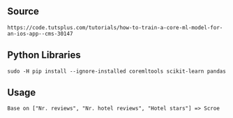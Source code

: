 ## Source
```
https://code.tutsplus.com/tutorials/how-to-train-a-core-ml-model-for-an-ios-app--cms-30147
```


## Python Libraries
```
sudo -H pip install --ignore-installed coremltools scikit-learn pandas
```

## Usage
```
Base on ["Nr. reviews", "Nr. hotel reviews", "Hotel stars"] => Scroe
```